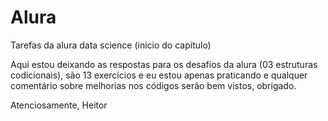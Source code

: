 # Alura
Tarefas da alura data science (inicio do capítulo)

Aqui estou deixando as respostas para os desafios da alura (03 estruturas codicionais), são 13 exercícios e eu estou apenas praticando e qualquer comentário sobre melhorias nos códigos serão bem vistos, obrigado.

Atenciosamente,
Heitor 
